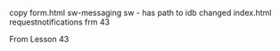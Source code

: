 copy form.html
sw-messaging
sw - has path to idb changed
index.html
requestnotifications
frm 43

From Lesson 43
